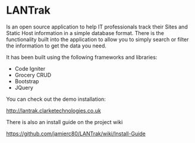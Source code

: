 # LANTrak

Is an open source application to help IT professionals track their Sites and Static Host information in a simple database format. There is the functionality built into the application to allow you to simply search or filter the information to get the data you need.

It has been built using the following frameworks and libraries:

* Code Igniter
* Grocery CRUD
* Bootstrap
* JQuery

You can check out the demo installation:

http://lantrak.clarketechnologies.co.uk

There is also an install guide on the project wiki

https://github.com/jamierc80/LANTrak/wiki/Install-Guide
